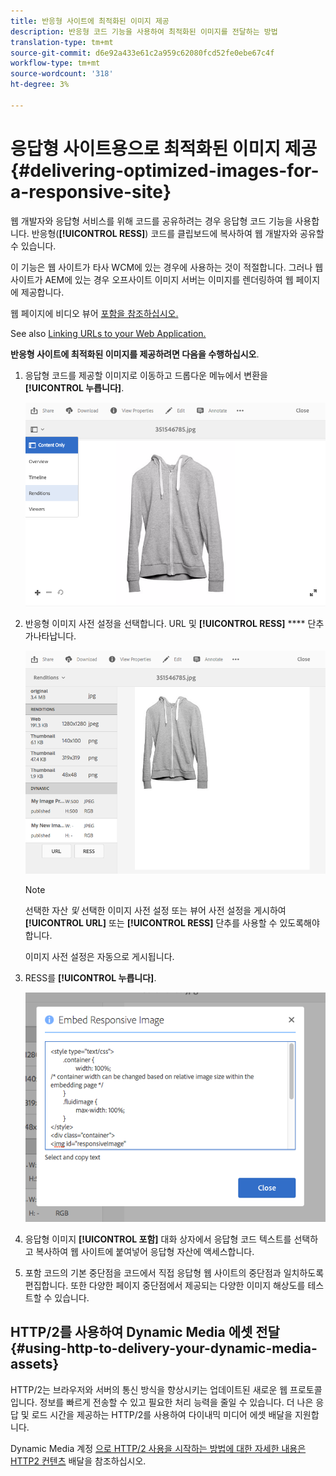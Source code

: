 ```yaml
---
title: 반응형 사이트에 최적화된 이미지 제공
description: 반응형 코드 기능을 사용하여 최적화된 이미지를 전달하는 방법
translation-type: tm+mt
source-git-commit: d6e92a433e61c2a959c62080fcd52fe0ebe67c4f
workflow-type: tm+mt
source-wordcount: '318'
ht-degree: 3%

---
```



# 응답형 사이트용으로 최적화된 이미지 제공 {#delivering-optimized-images-for-a-responsive-site}

웹 개발자와 응답형 서비스를 위해 코드를 공유하려는 경우 응답형 코드 기능을 사용합니다. 반응형(**[!UICONTROL RESS]**) 코드를 클립보드에 복사하여 웹 개발자와 공유할 수 있습니다.

이 기능은 웹 사이트가 타사 WCM에 있는 경우에 사용하는 것이 적절합니다. 그러나 웹 사이트가 AEM에 있는 경우 오프사이트 이미지 서버는 이미지를 렌더링하여 웹 페이지에 제공합니다.

웹 페이지에 비디오 뷰어 [포함을 참조하십시오.](embed-code.md)

See also [Linking URLs to your Web Application.](linking-urls-to-yourwebapplication.md)

**반응형 사이트에 최적화된 이미지를 제공하려면 다음을 수행하십시오**.

1. 응답형 코드를 제공할 이미지로 이동하고 드롭다운 메뉴에서 변환을 **[!UICONTROL 누릅니다]**.

   ![chlimage_1-408](assets/chlimage_1-408.png)

1. 반응형 이미지 사전 설정을 선택합니다. URL 및 **[!UICONTROL RESS]** **** 단추가나타납니다.

   ![chlimage_1-409](assets/chlimage_1-409.png)

   >[!NOTE]
   >
   >선택한 자산 *및* 선택한 이미지 사전 설정 또는 뷰어 사전 설정을 게시하여 **[!UICONTROL URL]** 또는 **[!UICONTROL RESS]** 단추를 사용할 수 있도록해야 합니다.
   >
   >이미지 사전 설정은 자동으로 게시됩니다.

1. RESS를 **[!UICONTROL 누릅니다]**.

   ![chlimage_1-410](assets/chlimage_1-410.png)

1. 응답형 이미지 **[!UICONTROL 포함]** 대화 상자에서 응답형 코드 텍스트를 선택하고 복사하여 웹 사이트에 붙여넣어 응답형 자산에 액세스합니다.
1. 포함 코드의 기본 중단점을 코드에서 직접 응답형 웹 사이트의 중단점과 일치하도록 편집합니다. 또한 다양한 페이지 중단점에서 제공되는 다양한 이미지 해상도를 테스트할 수 있습니다.

## HTTP/2를 사용하여 Dynamic Media 에셋 전달 {#using-http-to-delivery-your-dynamic-media-assets}

HTTP/2는 브라우저와 서버의 통신 방식을 향상시키는 업데이트된 새로운 웹 프로토콜입니다. 정보를 빠르게 전송할 수 있고 필요한 처리 능력을 줄일 수 있습니다. 더 나은 응답 및 로드 시간을 제공하는 HTTP/2를 사용하여 다이내믹 미디어 에셋 배달을 지원합니다.

Dynamic Media 계정 [으로 HTTP/2 사용을 시작하는 방법에 대한 자세한 내용은 HTTP2 컨텐츠](http2faq.md) 배달을 참조하십시오.
